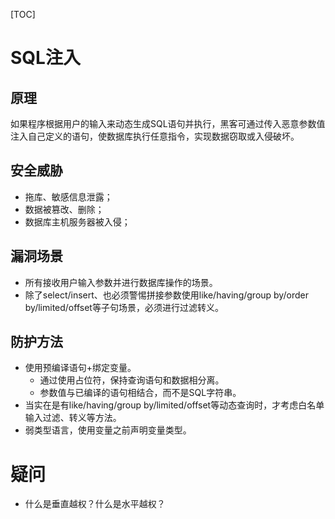 [TOC]


# SQL注入
## 原理
如果程序根据用户的输入来动态生成SQL语句并执行，黑客可通过传入恶意参数值注入自己定义的语句，使数据库执行任意指令，实现数据窃取或入侵破坏。

## 安全威胁
* 拖库、敏感信息泄露；
* 数据被篡改、删除；
* 数据库主机服务器被入侵；

## 漏洞场景
* 所有接收用户输入参数并进行数据库操作的场景。
* 除了select/insert、也必须警惕拼接参数使用like/having/group by/order by/limited/offset等子句场景，必须进行过滤转义。

## 防护方法
* 使用预编译语句+绑定变量。
  * 通过使用占位符，保持查询语句和数据相分离。
  * 参数值与已编译的语句相结合，而不是SQL字符串。
* 当实在是有like/having/group by/limited/offset等动态查询时，才考虑白名单输入过滤、转义等方法。
* 弱类型语言，使用变量之前声明变量类型。


# 疑问
* 什么是垂直越权？什么是水平越权？